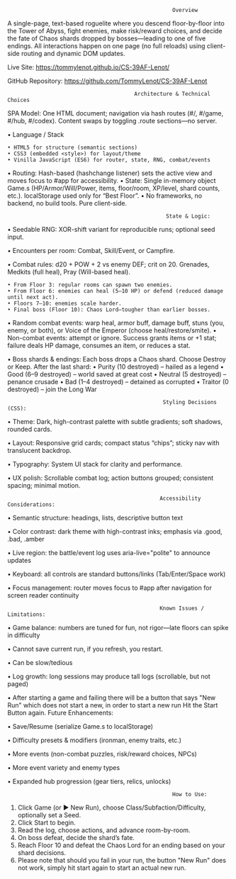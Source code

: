                                                         Overview
A single-page, text-based roguelite where you descend floor-by-floor into the Tower of Abyss, fight enemies, make risk/reward choices, and decide the fate of Chaos shards dropped by bosses—leading to one of five endings.
All interactions happen on one page (no full reloads) using client-side routing and dynamic DOM updates.

Live Site: https://tommylenot.github.io/CS-39AF-Lenot/

GitHub Repository: https://github.com/TommyLenot/CS-39AF-Lenot

                                            Architecture & Technical Choices
SPA Model: One HTML document; navigation via hash routes (#/, #/game, #/hub, #/codex). Content swaps by toggling .route sections—no server.

• Language / Stack

	• HTML5 for structure (semantic sections)
	• CSS3 (embedded <style>) for layout/theme
	• Vinilla JavaScript (ES6) for router, state, RNG, combat/events
 
• Routing: Hash-based (hashchange listener) sets the active view and moves focus to #app for accessibility.
• State: Single in-memory object Game.s (HP/Armor/Will/Power, items, floor/room, XP/level, shard counts, etc.). localStorage used only for “Best Floor”.
• No frameworks, no backend, no build tools. Pure client-side.

                                                      State & Logic:
• Seedable RNG: XOR-shift variant for reproducible runs; optional seed input.

• Encounters per room: Combat, Skill/Event, or Campfire.

• Combat rules: d20 + POW + 2 vs enemy DEF; crit on 20. Grenades, Medkits (full heal), Pray (Will-based heal).

	• From Floor 3: regular rooms can spawn two enemies.
	• From Floor 6: enemies can heal (5–10 HP) or defend (reduced damage until next act).
	• Floors 7–10: enemies scale harder.
	• Final boss (Floor 10): Chaos Lord—tougher than earlier bosses.

• Random combat events: warp heal, armor buff, damage buff, stuns (you, enemy, or both), or Voice of the Emperor (choose heal/restore/smite).
• Non-combat events: attempt or ignore. Success grants items or +1 stat; failure deals HP damage, consumes an item, or reduces a stat.

• Boss shards & endings: Each boss drops a Chaos shard. Choose Destroy or Keep. After the last shard:
	• Purity (10 destroyed) – hailed as a legend
	• Good (6–9 destroyed) – world saved at great cost
	• Neutral (5 destroyed) – penance crusade
	• Bad (1–4 destroyed) – detained as corrupted
	• Traitor (0 destroyed) – join the Long War

	                                                 Styling Decisions (CSS):
•	Theme: Dark, high-contrast palette with subtle gradients; soft shadows, rounded cards.

•	Layout: Responsive grid cards; compact status “chips”; sticky nav with translucent backdrop.

•	Typography: System UI stack for clarity and performance.

•	UX polish: Scrollable combat log; action buttons grouped; consistent spacing; minimal motion.

													Accessibility Considerations: 
• Semantic structure: headings, lists, descriptive button text

• Color contrast: dark theme with high-contrast inks; emphasis via .good, .bad, .amber

• Live region: the battle/event log uses aria-live="polite" to announce updates

• Keyboard: all controls are standard buttons/links (Tab/Enter/Space work)

• Focus management: router moves focus to #app after navigation for screen reader continuity

													Known Issues / Limitations:

• Game balance: numbers are tuned for fun, not rigor—late floors can spike in difficulty

• Cannot save current run, if you refresh, you restart.

• Can be slow/tedious

• Log growth: long sessions may produce tall logs (scrollable, but not paged)

• After starting a game and failing there will be a button that says "New Run" which does not start a new, in order to start a new run Hit the Start Button again.
													Future Enhancements:

• Save/Resume (serialize Game.s to localStorage)

• Difficulty presets & modifiers (ironman, enemy traits, etc.)

• More events (non-combat puzzles, risk/reward choices, NPCs)

• More event variety and enemy types

• Expanded hub progression (gear tiers, relics, unlocks)	

                                                        How to Use:

1. Click Game (or ▶ New Run), choose Class/Subfaction/Difficulty, optionally set a Seed.
2. Click Start to begin.
3. Read the log, choose actions, and advance room-by-room.
4. On boss defeat, decide the shard’s fate.
5. Reach Floor 10 and defeat the Chaos Lord for an ending based on your shard decisions.
6. Please note that should you fail in your run, the button "New Run" does not work, simply hit start again to start an actual new run.
